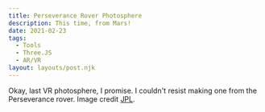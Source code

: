 ```yaml
---
title: Perseverance Rover Photosphere
description: This time, from Mars!
date: 2021-02-23
tags:
  - Tools
  - Three.JS
  - AR/VR
layout: layouts/post.njk
---
```


Okay, last VR photosphere, I promise. I couldn't resist making one from the Perseverance rover. Image credit <a href="https://www.jpl.nasa.gov/images/perseverance-navcams-360-degree-panorama" target="blank">JPL</a>.  


<canvas id="c" style="width:100%; height:100%; text-align: center"></canvas>
<script type="module">

import * as THREE from 'https://threejsfundamentals.org/threejs/resources/threejs/r125/build/three.module.js';
import {VRButton} from 'https://threejsfundamentals.org/threejs/resources/threejs/r125/examples/jsm/webxr/VRButton.js';

function main() {
  const canvas = document.querySelector('#c');
  const renderer = new THREE.WebGLRenderer({canvas});
  renderer.xr.enabled = true;
  document.body.appendChild(VRButton.createButton(renderer));

  const fov = 75;
  const aspect = 2;  // the canvas default
  const near = 0.1;
  const far = 16;
  const camera = new THREE.PerspectiveCamera(fov, aspect, near, far);
  camera.position.set(0, 1.6, 0);

  const scene = new THREE.Scene();


    const radius = 12; 
    const widthSegments = 24; 
    const heightSegments = 24; 
    const sphere = new THREE.SphereGeometry(radius, widthSegments, heightSegments); 

    const loader = new THREE.TextureLoader();
    const material = new THREE.MeshBasicMaterial({
        map: loader.load('/img/jpegPIA24422_tweakedFOV.jpg'),
        side: THREE.DoubleSide, 
    });

    const bgMesh = new THREE.Mesh(sphere, material);
    scene.add(bgMesh);
    bgMesh.position.set(0, 0, 0); 


  function resizeRendererToDisplaySize(renderer) {
    const canvas = renderer.domElement;
    const width = canvas.clientWidth;
    const height = canvas.clientHeight;
    const needResize = canvas.width !== width || canvas.height !== height;
    if (needResize) {
      renderer.setSize(width, height, false);
    }
    return needResize;
  }

  function render(time) {
    time *= 0.001;

    if (resizeRendererToDisplaySize(renderer)) {
      const canvas = renderer.domElement;
      camera.aspect = canvas.clientWidth / canvas.clientHeight;
      camera.updateProjectionMatrix();
    }

    renderer.render(scene, camera);
  }

  renderer.setAnimationLoop(render);
}

main();

</script>
